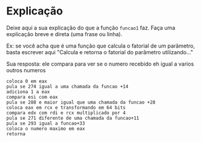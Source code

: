
# Explicação

Deixe aqui a sua explicação do que a função `funcao1` faz. Faça uma explicação breve e direta (uma frase ou linha).

Ex: se você acha que é uma função que calcula o fatorial de um parâmetro, basta escrever aqui "Calcula e retorna o fatorial do parâmetro utilizando..."

Sua resposta:
    ele compara para ver se o numero recebido eh igual a varios outros numeros

    coloca 0 em eax
    pula se 274 igual a uma chamada da funcao +14
    adiciona 1 a eax
    compara esi com eax
    pula se 288 e maior igual que uma chamada da funcao +28
    coloca eax em rcx e transformando em 64 bits
    compara edx com rdi e rcx multiplicado por 4
    pula se 271 diferente de uma chamada da funcao+11
    pula se 293 igual a funcao+33
    coloca o numero maximo em eax
    retorna
